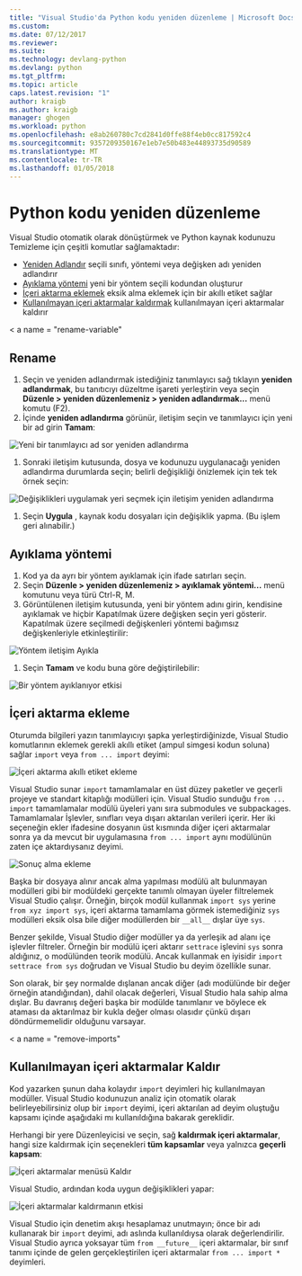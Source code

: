 ```yaml
---
title: "Visual Studio'da Python kodu yeniden düzenleme | Microsoft Docs"
ms.custom: 
ms.date: 07/12/2017
ms.reviewer: 
ms.suite: 
ms.technology: devlang-python
ms.devlang: python
ms.tgt_pltfrm: 
ms.topic: article
caps.latest.revision: "1"
author: kraigb
ms.author: kraigb
manager: ghogen
ms.workload: python
ms.openlocfilehash: e8ab260780c7cd2841d0ffe88f4eb0cc817592c4
ms.sourcegitcommit: 9357209350167e1eb7e50b483e44893735d90589
ms.translationtype: MT
ms.contentlocale: tr-TR
ms.lasthandoff: 01/05/2018
---
```

# <a name="refactoring-python-code"></a>Python kodu yeniden düzenleme

Visual Studio otomatik olarak dönüştürmek ve Python kaynak kodunuzu Temizleme için çeşitli komutlar sağlamaktadır:

- [Yeniden Adlandır](#rename) seçili sınıfı, yöntemi veya değişken adı yeniden adlandırır
- [Ayıklama yöntemi](#extract-method) yeni bir yöntem seçili kodundan oluşturur
- [İçeri aktarma eklemek](#add-import) eksik alma eklemek için bir akıllı etiket sağlar
- [Kullanılmayan içeri aktarmalar kaldırmak](#remove-unused-imports) kullanılmayan içeri aktarmalar kaldırır

< a name = "rename-variable"</a>

## <a name="rename"></a>Rename

1. Seçin ve yeniden adlandırmak istediğiniz tanımlayıcı sağ tıklayın **yeniden adlandırmak**, bu tanıtıcıyı düzeltme işareti yerleştirin veya seçin **Düzenle > yeniden düzenlemeniz > yeniden adlandırmak...**  menü komutu (F2).
1. İçinde **yeniden adlandırma** görünür, iletişim seçin ve tanımlayıcı için yeni bir ad girin **Tamam**:

  ![Yeni bir tanımlayıcı ad sor yeniden adlandırma](media/code-refactor-rename-1.png)

1. Sonraki iletişim kutusunda, dosya ve kodunuzu uygulanacağı yeniden adlandırma durumlarda seçin; belirli değişikliği önizlemek için tek tek örnek seçin:

  ![Değişiklikleri uygulamak yeri seçmek için iletişim yeniden adlandırma](media/code-refactor-rename-2.png)

1. Seçin **Uygula** , kaynak kodu dosyaları için değişiklik yapma. (Bu işlem geri alınabilir.)

## <a name="extract-method"></a>Ayıklama yöntemi

1. Kod ya da ayrı bir yöntem ayıklamak için ifade satırları seçin.
1. Seçin **Düzenle > yeniden düzenlemeniz > ayıklamak yöntemi...**  menü komutunu veya türü Ctrl-R, M.
1. Görüntülenen iletişim kutusunda, yeni bir yöntem adını girin, kendisine ayıklamak ve hiçbir Kapatılmak üzere değişken seçin yeri gösterir. Kapatılmak üzere seçilmedi değişkenleri yöntemi bağımsız değişkenleriyle etkinleştirilir:

  ![Yöntem iletişim Ayıkla](media/code-refactor-extract-method-1.png)

1. Seçin **Tamam** ve kodu buna göre değiştirilebilir:

  ![Bir yöntem ayıklanıyor etkisi](media/code-refactor-extract-method-2.png)

## <a name="add-import"></a>İçeri aktarma ekleme

Oturumda bilgileri yazın tanımlayıcıyı şapka yerleştirdiğinizde, Visual Studio komutlarının eklemek gerekli akıllı etiket (ampul simgesi kodun soluna) sağlar `import` veya `from ... import` deyimi:

![İçeri aktarma akıllı etiket ekleme](media/code-refactor-add-import-1.png)

Visual Studio sunar `import` tamamlamalar en üst düzey paketler ve geçerli projeye ve standart kitaplığı modülleri için. Visual Studio sunduğu `from ... import` tamamlamalar modülü üyeleri yanı sıra submodules ve subpackages. Tamamlamalar İşlevler, sınıfları veya dışarı aktarılan verileri içerir. Her iki seçeneğin ekler ifadesine dosyanın üst kısmında diğer içeri aktarmalar sonra ya da mevcut bir uygulamasına `from ... import` aynı modülünün zaten içe aktardıysanız deyimi.

![Sonuç alma ekleme](media/code-refactor-add-import-2.png)

Başka bir dosyaya alınır ancak alma yapılması modülü alt bulunmayan modülleri gibi bir modüldeki gerçekte tanımlı olmayan üyeler filtrelemek Visual Studio çalışır. Örneğin, birçok modül kullanmak `import sys` yerine `from xyz import sys`, içeri aktarma tamamlama görmek istemediğiniz `sys` modülleri eksik olsa bile diğer modüllerden bir `__all__` dışlar üye `sys`.

Benzer şekilde, Visual Studio diğer modüller ya da yerleşik ad alanı içe işlevler filtreler. Örneğin bir modülü içeri aktarır `settrace` işlevini `sys` sonra aldığınız, o modülünden teorik modülü. Ancak kullanmak en iyisidir `import settrace from sys` doğrudan ve Visual Studio bu deyim özellikle sunar.

Son olarak, bir şey normalde dışlanan ancak diğer (adı modülünde bir değer örneğin atandığından), dahil olacak değerleri, Visual Studio hala sahip alma dışlar. Bu davranış değeri başka bir modülde tanımlanır ve böylece ek ataması da aktarılmaz bir kukla değer olması olasıdır çünkü dışarı döndürmemelidir olduğunu varsayar.

< a name = "remove-imports"</a>

## <a name="remove-unused-imports"></a>Kullanılmayan içeri aktarmalar Kaldır

Kod yazarken şunun daha kolaydır `import` deyimleri hiç kullanılmayan modüller. Visual Studio kodunuzun analiz için otomatik olarak belirleyebilirsiniz olup bir `import` deyimi, içeri aktarılan ad deyim oluştuğu kapsamı içinde aşağıdaki mı kullanıldığına bakarak gereklidir.

Herhangi bir yere Düzenleyicisi ve seçin, sağ **kaldırmak içeri aktarmalar**, hangi size kaldırmak için seçenekleri **tüm kapsamlar** veya yalnızca **geçerli kapsam**:

![İçeri aktarmalar menüsü Kaldır](media/code-refactor-remove-imports-1.png)

Visual Studio, ardından koda uygun değişiklikleri yapar:

![İçeri aktarmalar kaldırmanın etkisi](media/code-refactor-remove-imports-2.png)

Visual Studio için denetim akışı hesaplamaz unutmayın; önce bir adı kullanarak bir `import` deyimi, adı aslında kullanıldıysa olarak değerlendirilir. Visual Studio ayrıca yoksayar tüm `from __future__` içeri aktarmalar, bir sınıf tanımı içinde de gelen gerçekleştirilen içeri aktarmalar `from ... import *` deyimleri.